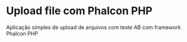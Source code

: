 # Upload file com Phalcon PHP
Aplicação simples de upload de arquivos com teste AB com framework Phalcon PHP
